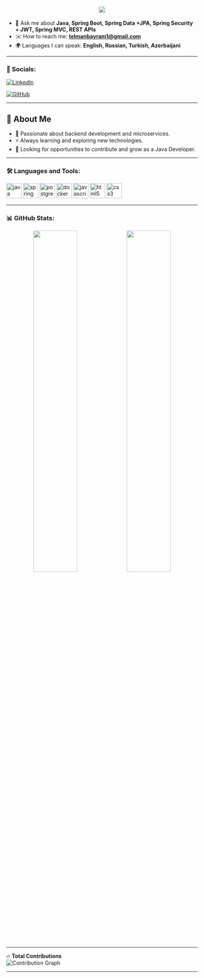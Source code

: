 <h1 align="center">
  <img src="https://readme-typing-svg.herokuapp.com?size=38&color=F7F7F7&center=true&vCenter=true&width=600&lines=Welcome+to+my+GitHub!;I+am+Telman+Bayramov!; Jr+Java+Backend+Developer!" />
</h1>



- 🔹 Ask me about **Java, Spring Boot, Spring Data +JPA, Spring Security + JWT, Spring MVC, REST APIs**  
- ✉️ How to reach me: **telmanbayram1@gmail.com**  
- 🌍 Languages I can speak: **English, Russian, Turkish, Azerbaijani**  

---

### 🔗 Socials:
[![LinkedIn](https://img.shields.io/badge/-LinkedIn-0077B5?style=flat-square&logo=linkedin&logoColor=white)](https://linkedin.com/in/telman-bayramov-373503289)

[![GitHub](https://img.shields.io/badge/-GitHub-181717?style=flat-square&logo=github&logoColor=white)](https://github.com/TELMAN-CREATOR)

---

## 🧐 About Me  
- 🔹 Passionate about backend development and microservices.  
- ⚡ Always learning and exploring new technologies.  
- 🚀 Looking for opportunities to contribute and grow as a Java Developer.  

---

### 🛠 Languages and Tools:
<p align="left">
  <img src="https://cdn.jsdelivr.net/gh/devicons/devicon/icons/java/java-original.svg" alt="java" width="40" height="40"/> 
  <img src="https://cdn.jsdelivr.net/gh/devicons/devicon/icons/spring/spring-original.svg" alt="spring" width="40" height="40"/> 
  <img src="https://cdn.jsdelivr.net/gh/devicons/devicon/icons/postgresql/postgresql-original.svg" alt="postgresql" width="40" height="40"/>
  <img src="https://cdn.jsdelivr.net/gh/devicons/devicon/icons/docker/docker-original.svg" alt="docker" width="40" height="40"/>
  <img src="https://cdn.jsdelivr.net/gh/devicons/devicon/icons/javascript/javascript-original.svg" alt="javascript" width="40" height="40"/>
  <img src="https://cdn.jsdelivr.net/gh/devicons/devicon/icons/html5/html5-original.svg" alt="html5" width="40" height="40"/>
  <img src="https://cdn.jsdelivr.net/gh/devicons/devicon/icons/css3/css3-original.svg" alt="css3" width="40" height="40"/>
</p>

---

### 📊 GitHub Stats:
<p align="center">
  <img width="48%" src="https://github-readme-stats.vercel.app/api?username=TELMAN-CREATOR&show_icons=true&theme=tokyonight" />
  <img width="48%" src="https://github-readme-streak-stats.herokuapp.com/?user=TELMAN-CREATOR&theme=tokyonight" />
</p>

---

🔥 **Total Contributions**  
![Contribution Graph](https://github-profile-summary-cards.vercel.app/api/cards/profile-details?username=TELMAN-CREATOR&theme=github_dark)

---
